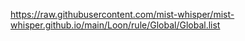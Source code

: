 https://raw.githubusercontent.com/mist-whisper/mist-whisper.github.io/main/Loon/rule/Global/Global.list
